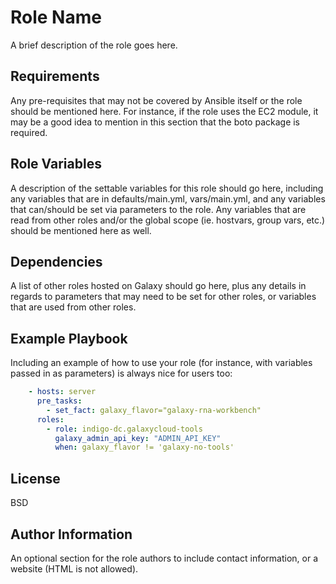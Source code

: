 Role Name
=========

A brief description of the role goes here.

Requirements
------------

Any pre-requisites that may not be covered by Ansible itself or the role should be mentioned here. For instance, if the role uses the EC2 module, it may be a good idea to mention in this section that the boto package is required.

Role Variables
--------------

A description of the settable variables for this role should go here, including any variables that are in defaults/main.yml, vars/main.yml, and any variables that can/should be set via parameters to the role. Any variables that are read from other roles and/or the global scope (ie. hostvars, group vars, etc.) should be mentioned here as well.

Dependencies
------------

A list of other roles hosted on Galaxy should go here, plus any details in regards to parameters that may need to be set for other roles, or variables that are used from other roles.

Example Playbook
----------------

Including an example of how to use your role (for instance, with variables passed in as parameters) is always nice for users too:

```yaml
    - hosts: server
      pre_tasks:
        - set_fact: galaxy_flavor="galaxy-rna-workbench"
      roles:
        - role: indigo-dc.galaxycloud-tools
          galaxy_admin_api_key: "ADMIN_API_KEY"
          when: galaxy_flavor != 'galaxy-no-tools'
```

License
-------

BSD

Author Information
------------------

An optional section for the role authors to include contact information, or a website (HTML is not allowed).
